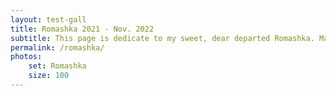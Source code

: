 ```yaml
---
layout: test-gall
title: Romashka 2021 - Nov. 2022
subtitle: This page is dedicate to my sweet, dear departed Romashka. May her feral spirit live on.
permalink: /romashka/
photos:
    set: Romashka
    size: 100
---
```


